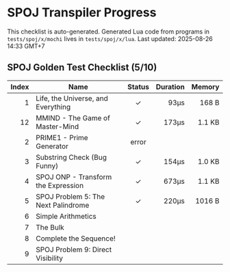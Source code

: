 # SPOJ Transpiler Progress

This checklist is auto-generated.
Generated Lua code from programs in `tests/spoj/x/mochi` lives in `tests/spoj/x/lua`.
Last updated: 2025-08-26 14:33 GMT+7

## SPOJ Golden Test Checklist (5/10)
| Index | Name | Status | Duration | Memory |
|------:|------|:-----:|---------:|-------:|
| 1 | Life, the Universe, and Everything | ✓ | 93µs | 168 B |
| 12 | MMIND - The Game of Master-Mind | ✓ | 173µs | 1.1 KB |
| 2 | PRIME1 - Prime Generator | error |  |  |
| 3 | Substring Check (Bug Funny) | ✓ | 154µs | 1.0 KB |
| 4 | SPOJ ONP - Transform the Expression | ✓ | 673µs | 1.1 KB |
| 5 | SPOJ Problem 5: The Next Palindrome | ✓ | 220µs | 1016 B |
| 6 | Simple Arithmetics |   |  |  |
| 7 | The Bulk |   |  |  |
| 8 | Complete the Sequence! |   |  |  |
| 9 | SPOJ Problem 9: Direct Visibility |   |  |  |
